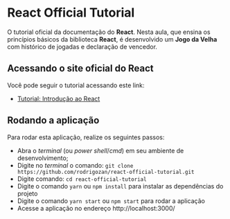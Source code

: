 # React Official Tutorial

O tutorial oficial da documentação do **React**. Nesta aula, que ensina os princípios básicos da biblioteca **React**, é desenvolvido um **Jogo da Velha** com histórico de jogadas e declaração de vencedor.

## Acessando o site oficial do React

Você pode seguir o tutorial acessando este link:

* [Tutorial: Introdução ao React](https://pt-br.reactjs.org/tutorial/tutorial.html)

## Rodando a aplicação

Para rodar esta aplicação, realize os seguintes passos:

* Abra o _terminal_ (ou _power shell_/_cmd_) em seu ambiente de desenvolvimento;
* Digite no _terminal_ o comando: `git clone https://github.com/rodrigozan/react-official-tutorial.git`
* Digite  comando: `cd react-official-tutorial`
* Digite o comando `yarn` ou `npm install` para instalar as dependências do projeto
* Digite o comando `yarn start` ou `npm start` para rodar a aplicação
* Acesse a aplicação no endereço http://localhost:3000/

